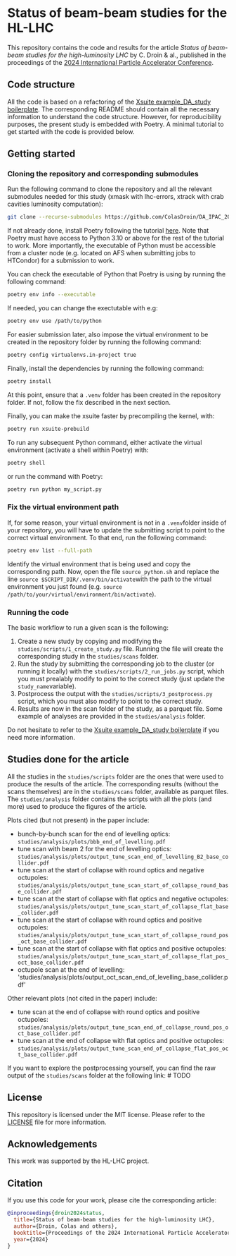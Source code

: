 # Status of beam-beam studies for the HL-LHC

This repository contains the code and results for the article *Status of beam-beam studies for the high-luminosity LHC* by C. Droin & al., published in the proceedings of the [2024 International Particle Accelerator Conference](https://ipac24.org/).

## Code structure

All the code is based on a refactoring of the [Xsuite example_DA_study boilerplate](https://github.com/xsuite/example_DA_study). The corresponding README should contain all the necessary information to understand the code structure. However, for reproducibility purposes, the present study is embedded with Poetry. A minimal tutorial to get started with the code is provided below.

## Getting started

### Cloning the repository and corresponding submodules

Run the following command to clone the repository and all the relevant submodules needed for this study (xmask with lhc-errors, xtrack with crab cavities luminosity computation):

```bash
git clone --recurse-submodules https://github.com/ColasDroin/DA_IPAC_2024.git
```

If not already done, install Poetry following the tutorial [here](https://python-poetry.org/docs/). Note that Poetry must have access to Python 3.10 or above for the rest of the tutorial to work. More importantly, the executable of Python must be accessible from a cluster node (e.g. located on AFS when submitting jobs to HTCondor) for a submission to work.

You can check the executable of Python that Poetry is using by running the following command:

```bash
poetry env info --executable
```

If needed, you can change the exectutable with e.g:

```bash
poetry env use /path/to/python
```

For easier submission later, also impose the virtual environment to be created in the repository folder by running the following command:

```bash
poetry config virtualenvs.in-project true
```

Finally, install the dependencies by running the following command:

```bash
poetry install
```

At this point, ensure that a `.venv` folder has been created in the repository folder. If not, follow the fix described in the next section.

Finally, you can make the xsuite faster by precompiling the kernel, with:

```bash
poetry run xsuite-prebuild
```

To run any subsequent Python command, either activate the virtual environment (activate a shell within Poetry) with:

```bash
poetry shell
```

or run the command with Poetry:

```bash
poetry run python my_script.py
```

### Fix the virtual environment path

If, for some reason, your virtual environment is not in a `.venv`folder inside of your repository, you will have to
update the submitting script to point to the correct virtual environment. To that end, run the following command:

```bash
poetry env list --full-path
```

Identify the virtual environment that is being used and copy the corresponding path. Now, open the file `source_python.sh` and replace the line `source $SCRIPT_DIR/.venv/bin/activate`with the path to the virtual environment you just found (e.g. `source /path/to/your/virtual/environment/bin/activate`).

### Running the code

The basic workflow to run a given scan is the following:

1. Create a new study by copying and modifying the `studies/scripts/1_create_study.py` file. Running the file will create the corresponding study in the `studies/scans` folder.
2. Run the study by submitting the corresponding job to the cluster (or running it locally) with the `studies/scripts/2_run_jobs.py` script, which you must prealably modify to point to the correct study (just update the `study_name`variable).
3. Postprocess the output with the `studies/scripts/3_postprocess.py` script, which you must also modify to point to the correct study.
4. Results are now in the scan folder of the study, as a parquet file. Some example of analyses are provided in the `studies/analysis` folder.

Do not hesitate to refer to the [Xsuite example_DA_study boilerplate](https://github.com/xsuite/example_DA_study) if you need more information.

## Studies done for the article

All the studies in the `studies/scripts` folder are the ones that were used to produce the results of the article. The corresponding results (without the scans themselves) are in the `studies/scans` folder, available as parquet files. The `studies/analysis` folder contains the scripts with all the plots (and more) used to produce the figures of the article.

Plots cited (but not present) in the paper include:

- bunch-by-bunch scan for the end of levelling optics: `studies/analysis/plots/bbb_end_of_levelling.pdf`
- tune scan with beam 2 for the end of levelling optics: `studies/analysis/plots/output_tune_scan_end_of_levelling_B2_base_collider.pdf`
- tune scan at the start of collapse with round optics and negative octupoles: `studies/analysis/plots/output_tune_scan_start_of_collapse_round_base_collider.pdf`
- tune scan at the start of collapse with flat optics and negative octupoles: `studies/analysis/plots/output_tune_scan_start_of_collapse_flat_base_collider.pdf`
- tune scan at the start of collapse with round optics and positive octupoles: `studies/analysis/plots/output_tune_scan_start_of_collapse_round_pos_oct_base_collider.pdf`
- tune scan at the start of collapse with flat optics and positive octupoles: `studies/analysis/plots/output_tune_scan_start_of_collapse_flat_pos_oct_base_collider.pdf`
- octupole scan at the end of levelling: 'studies/analysis/plots/output_oct_scan_end_of_levelling_base_collider.pdf'

Other relevant plots (not cited in the paper) include:

- tune scan at the end of collapse with round optics and positive octupoles: `studies/analysis/plots/output_tune_scan_end_of_collapse_round_pos_oct_base_collider.pdf`
- tune scan at the end of collapse with flat optics and positive octupoles: `studies/analysis/plots/output_tune_scan_end_of_collapse_flat_pos_oct_base_collider.pdf`

If you want to explore the postprocessing yourself, you can find the raw output of the `studies/scans` folder at the following link: # TODO

## License

This repository is licensed under the MIT license. Please refer to the [LICENSE](LICENSE) file for more information.

## Acknowledgements

This work was supported by the HL-LHC project.

## Citation

If you use this code for your work, please cite the corresponding article:

```bibtex
@inproceedings{droin2024status,
  title={Status of beam-beam studies for the high-luminosity LHC},
  author={Droin, Colas and others},
  booktitle={Proceedings of the 2024 International Particle Accelerator Conference (IPAC'24)},
  year={2024}
}
```
